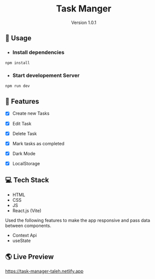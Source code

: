 
<h1 align="center">Task Manger</h1>
<p align = center>
    Version 1.0.1
</p>


## 🚀 Usage

* ### Install dependencies
```sh
npm install
```

* ### Start developement Server
```sh
npm run dev
```


## 📖 Features

- [x] Create new Tasks 
- [x] Edit Task 
- [x] Delete Task 
- [x] Mark tasks as completed
- [x] Dark Mode
- [x] LocalStorage 


## 💻 Tech Stack

- HTML
- CSS
- JS
- React.js (Vite)

Used the following features to make the app responsive and pass data between
components.

- Context Api
- useState

## 🌎 Live Preview

https://task-manager-taleh.netlify.app
